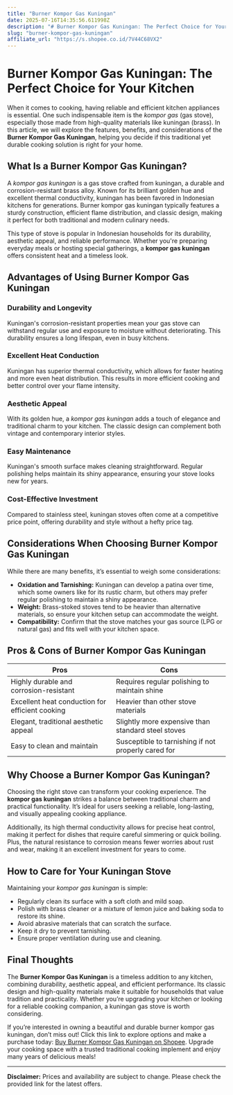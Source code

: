 ```yaml
---
title: "Burner Kompor Gas Kuningan"
date: 2025-07-16T14:35:56.611998Z
description: "# Burner Kompor Gas Kuningan: The Perfect Choice for Your Kitchen..."
slug: "burner-kompor-gas-kuningan"
affiliate_url: "https://s.shopee.co.id/7V44C68VX2"
---
```

# Burner Kompor Gas Kuningan: The Perfect Choice for Your Kitchen

When it comes to cooking, having reliable and efficient kitchen appliances is essential. One such indispensable item is the *kompor gas* (gas stove), especially those made from high-quality materials like kuningan (brass). In this article, we will explore the features, benefits, and considerations of the **Burner Kompor Gas Kuningan**, helping you decide if this traditional yet durable cooking solution is right for your home.

## What Is a Burner Kompor Gas Kuningan?

A *kompor gas kuningan* is a gas stove crafted from kuningan, a durable and corrosion-resistant brass alloy. Known for its brilliant golden hue and excellent thermal conductivity, kuningan has been favored in Indonesian kitchens for generations. Burner kompor gas kuningan typically features a sturdy construction, efficient flame distribution, and classic design, making it perfect for both traditional and modern culinary needs.

This type of stove is popular in Indonesian households for its durability, aesthetic appeal, and reliable performance. Whether you're preparing everyday meals or hosting special gatherings, a **kompor gas kuningan** offers consistent heat and a timeless look.

## Advantages of Using Burner Kompor Gas Kuningan

### Durability and Longevity

Kuningan's corrosion-resistant properties mean your gas stove can withstand regular use and exposure to moisture without deteriorating. This durability ensures a long lifespan, even in busy kitchens.

### Excellent Heat Conduction

Kuningan has superior thermal conductivity, which allows for faster heating and more even heat distribution. This results in more efficient cooking and better control over your flame intensity.

### Aesthetic Appeal

With its golden hue, a *kompor gas kuningan* adds a touch of elegance and traditional charm to your kitchen. The classic design can complement both vintage and contemporary interior styles.

### Easy Maintenance

Kuningan's smooth surface makes cleaning straightforward. Regular polishing helps maintain its shiny appearance, ensuring your stove looks new for years.

### Cost-Effective Investment

Compared to stainless steel, kuningan stoves often come at a competitive price point, offering durability and style without a hefty price tag.

## Considerations When Choosing Burner Kompor Gas Kuningan

While there are many benefits, it’s essential to weigh some considerations:

- **Oxidation and Tarnishing:** Kuningan can develop a patina over time, which some owners like for its rustic charm, but others may prefer regular polishing to maintain a shiny appearance.
- **Weight:** Brass-stoked stoves tend to be heavier than alternative materials, so ensure your kitchen setup can accommodate the weight.
- **Compatibility:** Confirm that the stove matches your gas source (LPG or natural gas) and fits well with your kitchen space.

## Pros & Cons of Burner Kompor Gas Kuningan

| Pros | Cons |
| --- | --- |
| Highly durable and corrosion-resistant | Requires regular polishing to maintain shine |
| Excellent heat conduction for efficient cooking | Heavier than other stove materials |
| Elegant, traditional aesthetic appeal | Slightly more expensive than standard steel stoves |
| Easy to clean and maintain | Susceptible to tarnishing if not properly cared for |

## Why Choose a Burner Kompor Gas Kuningan?

Choosing the right stove can transform your cooking experience. The **kompor gas kuningan** strikes a balance between traditional charm and practical functionality. It’s ideal for users seeking a reliable, long-lasting, and visually appealing cooking appliance.

Additionally, its high thermal conductivity allows for precise heat control, making it perfect for dishes that require careful simmering or quick boiling. Plus, the natural resistance to corrosion means fewer worries about rust and wear, making it an excellent investment for years to come.

## How to Care for Your Kuningan Stove

Maintaining your *kompor gas kuningan* is simple:

- Regularly clean its surface with a soft cloth and mild soap.
- Polish with brass cleaner or a mixture of lemon juice and baking soda to restore its shine.
- Avoid abrasive materials that can scratch the surface.
- Keep it dry to prevent tarnishing.
- Ensure proper ventilation during use and cleaning.

## Final Thoughts

The **Burner Kompor Gas Kuningan** is a timeless addition to any kitchen, combining durability, aesthetic appeal, and efficient performance. Its classic design and high-quality materials make it suitable for households that value tradition and practicality. Whether you’re upgrading your kitchen or looking for a reliable cooking companion, a kuningan gas stove is worth considering.

If you’re interested in owning a beautiful and durable burner kompor gas kuningan, don’t miss out! Click this link to explore options and make a purchase today: [Buy Burner Kompor Gas Kuningan on Shopee](https://s.shopee.co.id/7V44C68VX2). Upgrade your cooking space with a trusted traditional cooking implement and enjoy many years of delicious meals!

---

**Disclaimer:** Prices and availability are subject to change. Please check the provided link for the latest offers.